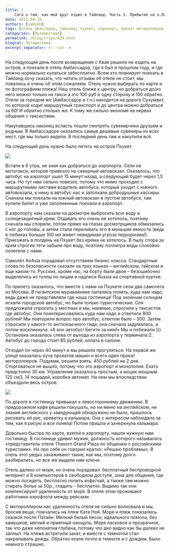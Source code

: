 ```yaml
---
title: |
    Сага о том, как мой друг ездил в Тайланд. Часть 5. Прибытие на о.Пхукет
date: 2011-04-16
authors: [sadykh]
tags: [отель абассадор, тайланд, пхукет, аэропорт, прокат мотороллеров, отель thavorn grand plaza отзывы]
categories: [Путешествия]
permalink: /blog/trips/429.html
blogcat: Путешествия
excerpt_separator: <!--cut-->
---
```


На следующий день после возвращения с Квая решили не ездить на остров, а поехали в отель Амбассадор, где я был в прошлом году, и где можно нормально купаться забесплатно. Всем кто планирует поехать в Тайланд хочу сказать, что читать отзывы об отеле не стоит, мы повелись и очень об этом сожалеем. Отель нужно выбирать по карте и по фотографиям пляжа! Наш отель ближе к центру, но добраться до/из него можно только на такси а это 100 руб в одну сторону и 150 обратно. Отели за городом же (Амбассадор в т.ч.) находится на дороге Сухумвит, по которой ходит маршрутный транспорт и до центра можно добраться за 60! И обратно столько же. К тому же сильно экономя на нервах общения с таксистами.

Накупавшись наконец всласть пошли смотреть сувенирчики друзьям и родным. В Амбассадоре оказались самые дешевые сувениры из всех мест, где мы только видели. В последний день там и накупили всё.

На следующий день нужно было лететь на остров Пхукет. 


![](http://itw66.ru/uploads/images/00/00/05/2011/04/16/c6fa69.jpg)



<!--cut-->


Встали в 6 утра, не зная как добраться до аэропорта. Сели на мототакси, которое привезло на северный автовокзал. Оказалось, что автобус на аэропорт ушел 15 минут назад, а следующий будет через 1,5 часа. Но тут нам сильно повезло, потому что мимо проходил с маршрутными листами водитель автобуса, который уходит с южного автовокзала, к нему в автобус нас и затолкали добродушные кассиры. Сначала мы поехали на южный автовокзал в пустом автобусе, там купили билет и уже заполненные поехали в аэропорт. 

В аэропорту нам сказали на досмотре выбросить всю воду и солнцезащитный крем. Отдавать его очень не хотелось, поэтому сначала мы спорили, потом прямо на глазах досмотрщиков обмазались с ног до головы, а затем стали переливать его в меньшие емкости (ведь в тюбиках больше 100 мл живет невидимая угроза терроризма!). Приезжать в полдень на Пхукет без крема не хотелось. В пылу спора за крем строгие тети забыли про воду, поэтому поллитра воды спокойно полетели с нами.

Самолет AirAsia порадовал отсутствием бизнес класса. Стандартные слова по безопасности сказали на трех языках – английском, тайском и еще каком-то. Русских, кроме нас, на борту были двое – безошибочно выделялись из толпы по лицам и надписи Russia на спортивной куртке.

По прилету оказалось, что вместе с нами на Пхукете сели два самолета из Москвы. В гигантском муравейнике пытались понять, куда нам надо, ведь даже не представляли где наша гостиница! Под знойным солнцем искали городской автобус, но были только туристические. Оля предложила
спросить у местных и мы, наивные, спросили у таксистов где автобус. Они поинтерисовались
куда нам надо и ответили 800 рублей! Мы повторили вопрос про автобус, ответом было – 500. Затем спросили у какого-то англоязычного гида, она сначала задумалась, а потом воскликнула: «А вон автобус! Бегите за ним!» Мы и побежали ))) Остановка оказалась слева от выхода из аэропорта у терминала 2. Автобус до города стоит 85 рублей, оплата в салоне.

Отходил он через 40 минут и мы решили прогуляться. На первой же улице оказалась куча прокатов машин и всего один прокат мотороллеров. Подумав, решили взять. 450 рублей на 2 дня. Сторговаться не вышло, потому что это аэропорт и монополия. Ехать предстояло 30 км. Управление оказалось простым, а моцик мощным 125 см3, 14 лошадей, коробка автомат. На нем мы впоследствии объездили весь остров. 


![](http://itw66.ru/uploads/images/00/00/05/2011/04/16/12d0b2.jpg)


По дороге в гостиницу привыкал к левостороннему движению. В придорожном кафе решили покушать, но ни меню на английском, ни знания английского у заведующей обнаружено не было, пришлось рисовать ей рис, креветку и кальмара. Она с интересом наблюдала за тем, как я рисую и все поняла! Потом пришла и зачеркнула кальмара. 

Довольно быстро по карте, взятой в аэропорту, нашли нужную нам гостиницу. В гостинице удивил
мужик, должность которого называлась «представитель отеля Thavorn Grand Plaza по общению с российскими туристами». Но про себя он говорил кратко: «Решаю проблемы». В отель этот редко захаживают такие, как мы, поэтому долго разбирались, но все же выдали нам ключи. 

Отель далеко от моря, но очень порадовал: бесплатный беспроводной интернет и 8 компьютеров в свободном доступе, зона для общения, где можно посидеть, бесплатно попить кофе/чай, а также там можно стирать белье за 50р., гладить - бесплатно. Видимо так они компенсируют удаленность от моря. В отеле этом проживают работники аэрофлота между рейсами.

С мотороллером нас удаленность отеля не сильно волновала и мы, бросив вещи, помчались на пляж Ката Ной. Море и пляж показались сказкой после Патайи. Мелкий белый песок, идеального помола, без камушков, мягкий и приятный наощупь. Море ласковое и прозрачное, так что даже
непонятна глубина, потому что дно видно как бы далеко не заплыл. На пляже встретили закат, и вместе с темнотой стал накрапывать дождь. Обратно ехали почти в темноте и с дождем. Было немного страшно.
